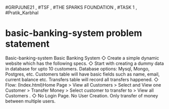 #GRIPJUNE21  ,  #TSF  ,  #THE SPARKS FOUNDATION  ,  #TASK 1 , #Pratik_Karbhal

# basic-banking-system problem statement

Basic-banking-system Basic Banking System 
◇ Create a simple dynamic website which has the following specs. 
◇ Start with creating a dummy data in database for upto 10 customers. 
	Database options: Mysql, Mongo, Postgres, etc. Customers table will have basic fields such as name, email, current balance etc. 
	Transfers table will record all transfers happened. 
◇ Flow: (Index.html)Home Page > View all Customers > Select and View one Customer > Transfer Money > Select customer to transfer to > View all Customers . 
◇ No Login Page. No User Creation. Only transfer of money between multiple users.
